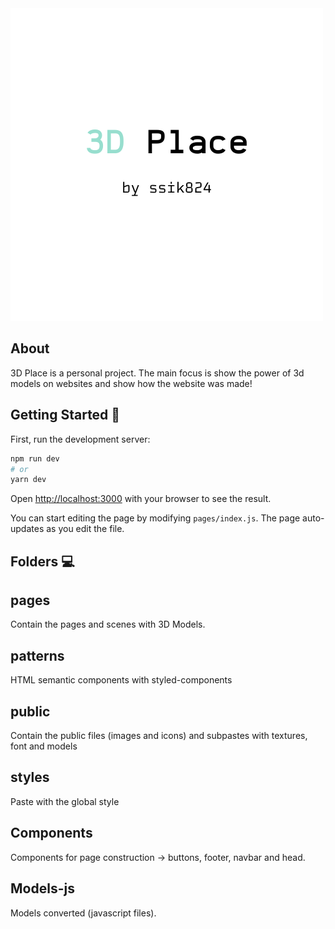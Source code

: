 <img width="500px" height="500px" alt="3D Place banner" src="./public/3d-place-banner.png">

## About

 3D Place is a personal project. The main focus is show the power of 3d models on websites and show how the website was made! 

## Getting Started :space_invader:

First, run the development server:

```bash
npm run dev
# or
yarn dev
```

Open [http://localhost:3000](http://localhost:3000) with your browser to see the result.

You can start editing the page by modifying `pages/index.js`. The page auto-updates as you edit the file.

## Folders :computer:

## pages

Contain the pages and scenes with 3D Models.

## patterns

HTML semantic components with styled-components

## public

Contain the public files (images and icons) and subpastes with textures, font and models 

## styles

Paste with the global style

## Components 

Components for page construction -> buttons, footer, navbar and head.

## Models-js

Models converted  (javascript files).